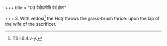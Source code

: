 +++
title = "03 वेदोऽसीति वेदं होता"

+++
3. With vedosi[^1] the Hotr̥ throws the grass-brush thrice: upon the lap of the wife of the sacrificer.  

[^1]: TS I.6.4.v-y.  

[^2]: Cf. MS I.4.8.
